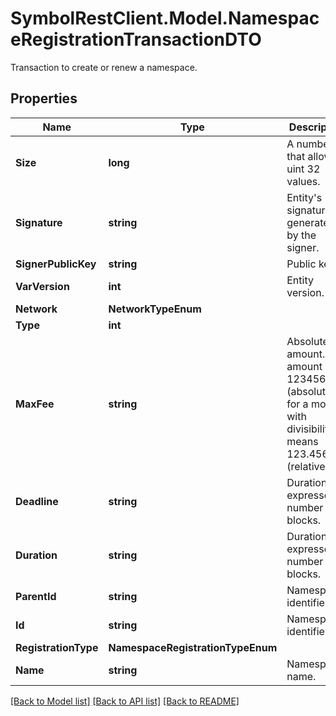# SymbolRestClient.Model.NamespaceRegistrationTransactionDTO
Transaction to create or renew a namespace.

## Properties

Name | Type | Description | Notes
------------ | ------------- | ------------- | -------------
**Size** | **long** | A number that allows uint 32 values. | 
**Signature** | **string** | Entity&#39;s signature generated by the signer. | 
**SignerPublicKey** | **string** | Public key. | 
**VarVersion** | **int** | Entity version. | 
**Network** | **NetworkTypeEnum** |  | 
**Type** | **int** |  | 
**MaxFee** | **string** | Absolute amount. An amount of 123456789 (absolute) for a mosaic with divisibility 6 means 123.456789 (relative). | 
**Deadline** | **string** | Duration expressed in number of blocks. | 
**Duration** | **string** | Duration expressed in number of blocks. | [optional] 
**ParentId** | **string** | Namespace identifier. | [optional] 
**Id** | **string** | Namespace identifier. | 
**RegistrationType** | **NamespaceRegistrationTypeEnum** |  | 
**Name** | **string** | Namespace name. | 

[[Back to Model list]](../README.md#documentation-for-models) [[Back to API list]](../README.md#documentation-for-api-endpoints) [[Back to README]](../README.md)

